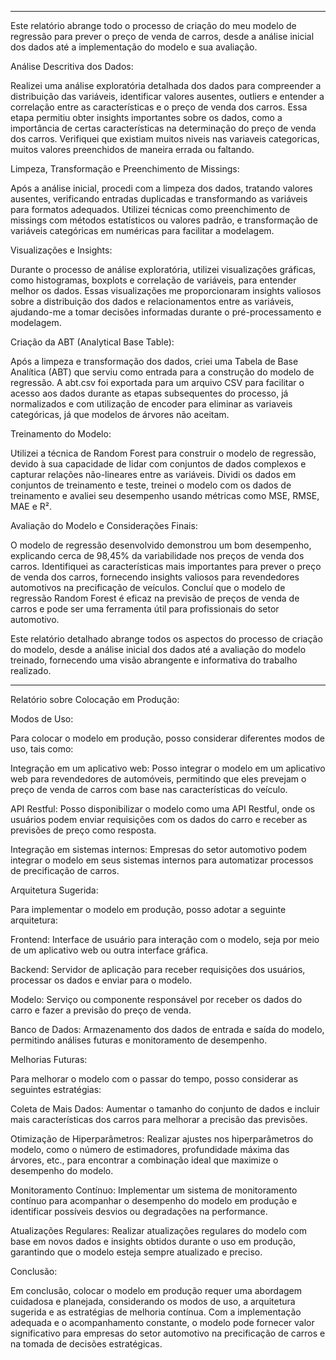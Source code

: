 ---------------------------------------------------------------------------------------------------------------------------------------------

Este relatório abrange todo o processo de criação do meu modelo de regressão para prever o preço de venda de carros, desde a análise inicial dos dados até a implementação do modelo e sua avaliação.

Análise Descritiva dos Dados:

Realizei uma análise exploratória detalhada dos dados para compreender a distribuição das variáveis, identificar valores ausentes, outliers e entender a correlação entre as características e o preço de venda dos carros. Essa etapa permitiu obter insights importantes sobre os dados, como a importância de certas características na determinação do preço de venda dos carros. Verifiquei que existiam muitos niveis nas variaveis categoricas, muitos valores preenchidos de maneira errada ou faltando.

Limpeza, Transformação e Preenchimento de Missings:

Após a análise inicial, procedi com a limpeza dos dados, tratando valores ausentes, verificando entradas duplicadas e transformando as variáveis para formatos adequados. Utilizei técnicas como preenchimento de missings com métodos estatísticos ou valores padrão, e transformação de variáveis categóricas em numéricas para facilitar a modelagem.

Visualizações e Insights:

Durante o processo de análise exploratória, utilizei visualizações gráficas, como histogramas, boxplots e correlação de variáveis, para entender melhor os dados. Essas visualizações me proporcionaram insights valiosos sobre a distribuição dos dados e relacionamentos entre as variáveis, ajudando-me a tomar decisões informadas durante o pré-processamento e modelagem.

Criação da ABT (Analytical Base Table):

Após a limpeza e transformação dos dados, criei uma Tabela de Base Analítica (ABT) que serviu como entrada para a construção do modelo de regressão. A abt.csv foi exportada para um arquivo CSV para facilitar o acesso aos dados durante as etapas subsequentes do processo, já normalizados e com utilização de encoder para eliminar as variaveis categóricas, já que modelos de árvores não aceitam.

Treinamento do Modelo:

Utilizei a técnica de Random Forest para construir o modelo de regressão, devido à sua capacidade de lidar com conjuntos de dados complexos e capturar relações não-lineares entre as variáveis. Dividi os dados em conjuntos de treinamento e teste, treinei o modelo com os dados de treinamento e avaliei seu desempenho usando métricas como MSE, RMSE, MAE e R².

Avaliação do Modelo e Considerações Finais:

O modelo de regressão desenvolvido demonstrou um bom desempenho, explicando cerca de 98,45% da variabilidade nos preços de venda dos carros. Identifiquei as características mais importantes para prever o preço de venda dos carros, fornecendo insights valiosos para revendedores automotivos na precificação de veículos. Concluí que o modelo de regressão Random Forest é eficaz na previsão de preços de venda de carros e pode ser uma ferramenta útil para profissionais do setor automotivo.

Este relatório detalhado abrange todos os aspectos do processo de criação do modelo, desde a análise inicial dos dados até a avaliação do modelo treinado, fornecendo uma visão abrangente e informativa do trabalho realizado.

---------------------------------------------------------------------------------------------------------------------------------------------

Relatório sobre Colocação em Produção:

Modos de Uso:

Para colocar o modelo em produção, posso considerar diferentes modos de uso, tais como:

Integração em um aplicativo web: Posso integrar o modelo em um aplicativo web para revendedores de automóveis, permitindo que eles prevejam o preço de venda de carros com base nas características do veículo.

API Restful: Posso disponibilizar o modelo como uma API Restful, onde os usuários podem enviar requisições com os dados do carro e receber as previsões de preço como resposta.

Integração em sistemas internos: Empresas do setor automotivo podem integrar o modelo em seus sistemas internos para automatizar processos de precificação de carros.

Arquitetura Sugerida:

Para implementar o modelo em produção, posso adotar a seguinte arquitetura:

Frontend: Interface de usuário para interação com o modelo, seja por meio de um aplicativo web ou outra interface gráfica.

Backend: Servidor de aplicação para receber requisições dos usuários, processar os dados e enviar para o modelo.

Modelo: Serviço ou componente responsável por receber os dados do carro e fazer a previsão do preço de venda.

Banco de Dados: Armazenamento dos dados de entrada e saída do modelo, permitindo análises futuras e monitoramento de desempenho.

Melhorias Futuras:

Para melhorar o modelo com o passar do tempo, posso considerar as seguintes estratégias:

Coleta de Mais Dados: Aumentar o tamanho do conjunto de dados e incluir mais características dos carros para melhorar a precisão das previsões.

Otimização de Hiperparâmetros: Realizar ajustes nos hiperparâmetros do modelo, como o número de estimadores, profundidade máxima das árvores, etc., para encontrar a combinação ideal que maximize o desempenho do modelo.

Monitoramento Contínuo: Implementar um sistema de monitoramento contínuo para acompanhar o desempenho do modelo em produção e identificar possíveis desvios ou degradações na performance.

Atualizações Regulares: Realizar atualizações regulares do modelo com base em novos dados e insights obtidos durante o uso em produção, garantindo que o modelo esteja sempre atualizado e preciso.

Conclusão:

Em conclusão, colocar o modelo em produção requer uma abordagem cuidadosa e planejada, considerando os modos de uso, a arquitetura sugerida e as estratégias de melhoria contínua. Com a implementação adequada e o acompanhamento constante, o modelo pode fornecer valor significativo para empresas do setor automotivo na precificação de carros e na tomada de decisões estratégicas.
